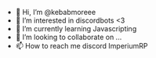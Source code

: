 - 👋 Hi, I’m @kebabmoreee
- 👀 I’m interested in discordbots <3
- 🌱 I’m currently learning Javascripting
- 💞️ I’m looking to collaborate on ...
- 📫 How to reach me discord ImperiumRP

<!---
kebabmoreee/kebabmoreee is a ✨ special ✨ repository because its `README.md` (this file) appears on your GitHub profile.
You can click the Preview link to take a look at your changes.
--->
